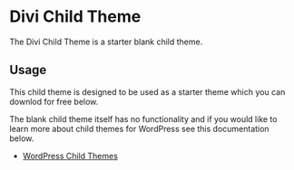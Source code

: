 # Divi Child Theme

The Divi Child Theme is a starter blank child theme.

## Usage

This child theme is designed to be used as a starter theme which you can downlod for free below.

The blank child theme itself has no functionality and if you would like to learn more about child themes for WordPress see this documentation below.

* [WordPress Child Themes](https://codex.wordpress.org/Child_Themes)

